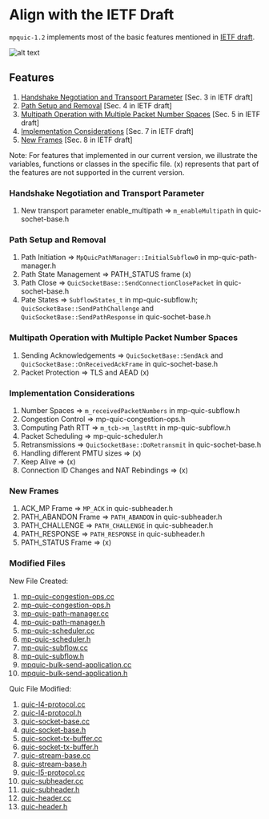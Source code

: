
Align with the IETF Draft
================================

`mpquic-1.2` implements most of the basic features mentioned in [IETF draft](https://datatracker.ietf.org/doc/draft-ietf-quic-multipath/04/).

![alt text](https://github.com/ssjShirley/mpquic-ns3/blob/mpquic-1.2/results-wns3/mpquic_uml_diagram.png)


## Features ##

1. [Handshake Negotiation and Transport Parameter](#handshake-negotiation-and-transport-parameter) [Sec. 3 in IETF draft]
2. [Path Setup and Removal](#path-setup-and-removal) [Sec. 4 in IETF draft]
3. [Multipath Operation with Multiple Packet Number Spaces](#multipath-operation-with-multiple-packet-numer-spaces) [Sec. 5 in IETF draft]
4. [Implementation Considerations](#implementation-consiterations) [Sec. 7 in IETF draft] 
5. [New Frames](#new-frames) [Sec. 8 in IETF draft]

Note: For features that implemented in our current version, we illustrate the variables, functions or classes in the specific file. (x) represents that part of the features are not supported in the current version.  

### Handshake Negotiation and Transport Parameter ### 
1. New transport parameter enable_multipath => `m_enableMultipath` in quic-sochet-base.h

### Path Setup and Removal ### 
1. Path Initiation => `MpQuicPathManager::InitialSubflow0` in mp-quic-path-manager.h
2. Path State Management => PATH_STATUS frame (x)
3. Path Close => `QuicSocketBase::SendConnectionClosePacket` in quic-sochet-base.h
4. Pate States => `SubflowStates_t` in mp-quic-subflow.h; `QuicSocketBase::SendPathChallenge` and `QuicSocketBase::SendPathResponse` in quic-sochet-base.h

### Multipath Operation with Multiple Packet Number Spaces ### 
1. Sending Acknowledgements => `QuicSocketBase::SendAck` and `QuicSocketBase::OnReceivedAckFrame` in quic-sochet-base.h
2. Packet Protection => TLS and AEAD (x)

### Implementation Considerations ### 
1. Number Spaces => `m_receivedPacketNumbers` in mp-quic-subflow.h
2. Congestion Control => mp-quic-congestion-ops.h
3. Computing Path RTT => `m_tcb->m_lastRtt` in mp-quic-subflow.h
4. Packet Scheduling => mp-quic-scheduler.h
5. Retransmissions => `QuicSocketBase::DoRetransmit` in quic-sochet-base.h
6. Handling different PMTU sizes => (x)
7. Keep Alive => (x)
8. Connection ID Changes and NAT Rebindings => (x)

### New Frames ###
1. ACK_MP Frame => `MP_ACK` in quic-subheader.h
2. PATH_ABANDON Frame => `PATH_ABANDON` in quic-subheader.h
3. PATH_CHALLENGE => `PATH_CHALLENGE` in quic-subheader.h
4. PATH_RESPONSE => `PATH_RESPONSE` in quic-subheader.h
5. PATH_STATUS Frame => (x)


### Modified Files ####
New File Created:
1. [mp-quic-congestion-ops.cc](https://github.com/ssjShirley/mpquic-ns3/blob/mpquic-1.2/src/quic/model/mp-quic-congestion-ops.cc)
1. [mp-quic-congestion-ops.h](https://github.com/ssjShirley/mpquic-ns3/blob/mpquic-1.2/src/quic/model/mp-quic-congestion-ops.h)
2. [mp-quic-path-manager.cc](https://github.com/ssjShirley/mpquic-ns3/blob/mpquic-1.2/src/quic/model/mp-quic-path-manager.cc)
2. [mp-quic-path-manager.h](https://github.com/ssjShirley/mpquic-ns3/blob/mpquic-1.2/src/quic/model/mp-quic-path-manager.h)
3. [mp-quic-scheduler.cc](https://github.com/ssjShirley/mpquic-ns3/blob/mpquic-1.2/src/quic/model/mp-quic-scheduler.cc)
3. [mp-quic-scheduler.h](https://github.com/ssjShirley/mpquic-ns3/blob/mpquic-1.2/src/quic/model/mp-quic-scheduler.h)
4. [mp-quic-subflow.cc](https://github.com/ssjShirley/mpquic-ns3/blob/mpquic-1.2/src/quic/model/mp-quic-subflow.cc)
4. [mp-quic-subflow.h](https://github.com/ssjShirley/mpquic-ns3/blob/mpquic-1.2/src/quic/model/mp-quic-subflow.h)
1. [mpquic-bulk-send-application.cc](https://github.com/ssjShirley/mpquic-ns3/blob/mpquic-1.2/src/applications/model/mpquic-bulk-send-application.cc)
1. [mpquic-bulk-send-application.h](https://github.com/ssjShirley/mpquic-ns3/blob/mpquic-1.2/src/applications/model/mpquic-bulk-send-application.cc)

Quic File Modified:
1. [quic-l4-protocol.cc](https://github.com/ssjShirley/mpquic-ns3/blob/mpquic-1.2/src/quic/model/quic-l4-protocol.cc)
1. [quic-l4-protocol.h](https://github.com/ssjShirley/mpquic-ns3/blob/mpquic-1.2/src/quic/model/quic-l4-protocol.h)
1. [quic-socket-base.cc](https://github.com/ssjShirley/mpquic-ns3/blob/mpquic-1.2/src/quic/model/quic-socket-base.cc)
1. [quic-socket-base.h](https://github.com/ssjShirley/mpquic-ns3/blob/mpquic-1.2/src/quic/model/quic-socket-base.h)
1. [quic-socket-tx-buffer.cc](https://github.com/ssjShirley/mpquic-ns3/blob/mpquic-1.2/src/quic/model/quic-socket-tx-buffer.cc)
1. [quic-socket-tx-buffer.h](https://github.com/ssjShirley/mpquic-ns3/blob/mpquic-1.2/src/quic/model/quic-socket-tx-buffer.h)
1. [quic-stream-base.cc](https://github.com/ssjShirley/mpquic-ns3/blob/mpquic-1.2/src/quic/model/quic-stream-base.cc)
1. [quic-stream-base.h](https://github.com/ssjShirley/mpquic-ns3/blob/mpquic-1.2/src/quic/model/quic-stream-base.h)
1. [quic-l5-protocol.cc](https://github.com/ssjShirley/mpquic-ns3/blob/mpquic-1.2/src/quic/model/quic-l5-protocol.cc)
4. [quic-subheader.cc](https://github.com/ssjShirley/mpquic-ns3/blob/mpquic-1.2/src/quic/model/quic-subheader.cc)
4. [quic-subheader.h](https://github.com/ssjShirley/mpquic-ns3/blob/mpquic-1.2/src/quic/model/quic-subheader.h)
3. [quic-header.cc](https://github.com/ssjShirley/mpquic-ns3/blob/mpquic-1.2/src/quic/model/quic-header.cc)
3. [quic-header.h](https://github.com/ssjShirley/mpquic-ns3/blob/mpquic-1.2/src/quic/model/quic-header.h)


